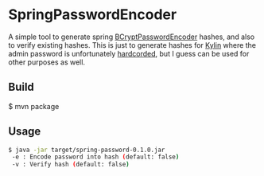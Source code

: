 SpringPasswordEncoder
===
A simple tool to generate spring [BCryptPasswordEncoder](https://docs.spring.io/spring-security/site/docs/current/apidocs/org/springframework/security/crypto/bcrypt/BCryptPasswordEncoder.html) hashes, and also to verify existing hashes. This is just to generate hashes for [Kylin](http://kylin.apache.org/docs/howto/howto_ldap_and_sso.html) where the admin password is unfortunately [hardcorded](https://github.com/KylinOLAP/Kylin/blob/ab0118647200f7704db79e4b2a76e4588616c27d/server/src/main/resources/kylinSecurity.xml), but I guess can be used for other purposes as well.

## Build

$ mvn package

## Usage

```bash
$ java -jar target/spring-password-0.1.0.jar
 -e : Encode password into hash (default: false)
 -v : Verify hash (default: false)
 ```
